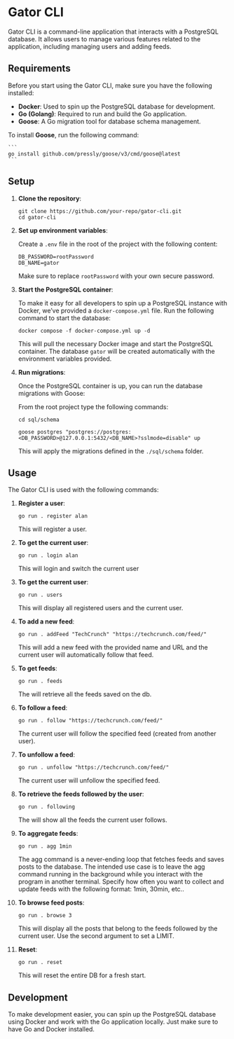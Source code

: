 # Gator CLI

Gator CLI is a command-line application that interacts with a PostgreSQL database. It allows users to manage various features related to the application, including managing users and adding feeds.

## Requirements

Before you start using the Gator CLI, make sure you have the following installed:

- **Docker**: Used to spin up the PostgreSQL database for development.
- **Go (Golang)**: Required to run and build the Go application.
- **Goose**: A Go migration tool for database schema management.

To install **Goose**, run the following command:

    ```
    go install github.com/pressly/goose/v3/cmd/goose@latest
    ```

## Setup

1. **Clone the repository**:

   ```
   git clone https://github.com/your-repo/gator-cli.git
   cd gator-cli
   ```

2. **Set up environment variables**:

   Create a `.env` file in the root of the project with the following content:

   ```
   DB_PASSWORD=rootPassword
   DB_NAME=gator
   ```

   Make sure to replace `rootPassword` with your own secure password.

3. **Start the PostgreSQL container**:

   To make it easy for all developers to spin up a PostgreSQL instance with Docker, we’ve provided a `docker-compose.yml` file. Run the following command to start the database:

   ```
   docker compose -f docker-compose.yml up -d
   ```

   This will pull the necessary Docker image and start the PostgreSQL container. The database `gator` will be created automatically with the environment variables provided.

4. **Run migrations**:

   Once the PostgreSQL container is up, you can run the database migrations with Goose:

   From the root project type the following commands:

   ```
   cd sql/schema
   ```

   ```
   goose postgres "postgres://postgres:<DB_PASSWORD>@127.0.0.1:5432/<DB_NAME>?sslmode=disable" up
   ```

   This will apply the migrations defined in the `./sql/schema` folder.

## Usage

The Gator CLI is used with the following commands:

1. **Register a user**:

   ```
   go run . register alan
   ```

   This will register a user.

2. **To get the current user**:

   ```
   go run . login alan
   ```

   This will login and switch the current user

3. **To get the current user**:

   ```
   go run . users
   ```

   This will display all registered users and the current user.

4. **To add a new feed**:

   ```
   go run . addFeed "TechCrunch" "https://techcrunch.com/feed/"
   ```

   This will add a new feed with the provided name and URL and the current user will automatically follow that feed.

5. **To get feeds**:

   ```
   go run . feeds
   ```

   The will retrieve all the feeds saved on the db.

6. **To follow a feed**:

   ```
   go run . follow "https://techcrunch.com/feed/"
   ```

   The current user will follow the specified feed (created from another user).

7. **To unfollow a feed**:

   ```
   go run . unfollow "https://techcrunch.com/feed/"
   ```

   The current user will unfollow the specified feed.

8. **To retrieve the feeds followed by the user**:

   ```
   go run . following
   ```

   The will show all the feeds the current user follows.

9. **To aggregate feeds**:

   ```
   go run . agg 1min
   ```

   The agg command is a never-ending loop that fetches feeds and saves posts to the database. The intended use case is to leave the agg command running in the background while you interact with the program in another terminal.
   Specify how often you want to collect and update feeds with the following format: 1min, 30min, etc..

10. **To browse feed posts**:

    ```
    go run . browse 3
    ```

    This will display all the posts that belong to the feeds followed by the current user. Use the second argument to set a LIMIT.

11. **Reset**:

    ```
    go run . reset
    ```

    This will reset the entire DB for a fresh start.

## Development

To make development easier, you can spin up the PostgreSQL database using Docker and work with the Go application locally. Just make sure to have Go and Docker installed.
